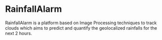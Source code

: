 # RainfallAlarm
RainfallAlarm is a platform based on Image Processing techniques to track clouds which aims to predict and quantify the geolocalized rainfalls for the next 2 hours.
